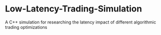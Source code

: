 # Low-Latency-Trading-Simulation
A C++ simulation for researching the latency impact of different algorithmic trading optimizations
